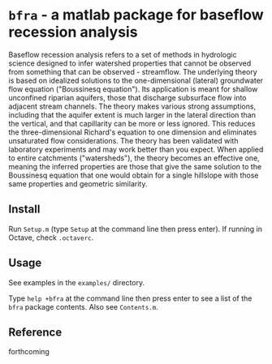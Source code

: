 # `bfra` - a matlab package for baseflow recession analysis

Baseflow recession analysis refers to a set of methods in hydrologic science designed to infer watershed properties that cannot be observed from something that can be observed - streamflow. The underlying theory is based on idealized solutions to the one-dimensional (lateral) groundwater flow equation ("Boussinesq equation"). Its application is meant for shallow unconfined riparian aquifers, those that discharge subsurface flow into adjacent stream channels. The theory makes various strong assumptions, including that the aquifer extent is much larger in the lateral direction than the vertical, and that capillarity can be more or less ignored. This reduces the three-dimensional Richard's equation to one dimension and eliminates unsaturated flow considerations. The theory has been validated with laboratory experiments and may work better than you expect. When applied to entire catchments ("watersheds"), the theory becomes an effective one, meaning the inferred properties are those that give the same solution to the Boussinesq equation that one would obtain for a single hillslope with those same properties and geometric similarity.

## Install

Run `Setup.m` (type `Setup` at the command line then press enter). If running in Octave, check `.octaverc`.

## Usage

See examples in the `examples/` directory.

Type `help +bfra` at the command line then press enter to see a list of the `bfra` package contents. Also see `Contents.m`.

## Reference

forthcoming